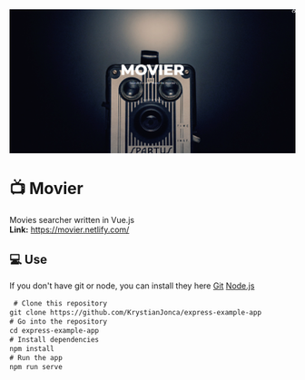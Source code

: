 <img alt="Preview" src="https://raw.githubusercontent.com/KrystianJonca/movier/master/ss.png"/>
<br/>

# :tv: Movier
Movies searcher written in Vue.js <br/>
**Link:** https://movier.netlify.com/

## :computer: Use
If you don't have git or node, you can install they here [Git](https://git-scm.com/downloads "Git") [Node.js](https://nodejs.org/en/download/ "Node.js")

     # Clone this repository
    git clone https://github.com/KrystianJonca/express-example-app
    # Go into the repository
    cd express-example-app
    # Install dependencies
    npm install
    # Run the app
    npm run serve
